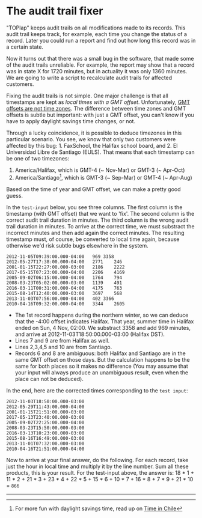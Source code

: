 # The audit trail fixer

"TOPlap" keeps audit trails on all modifications made to its records. This audit trail keeps track, for example, each time you change the status of a record. Later you could run a report and find out how long this record was in a certain state.

Now it turns out that there was a small bug in the software, that made some of the audit trails unreliable. For example, the report may show that a record was in state X for 1720 minutes, but in actuality it was only 1360 minutes. We are going to write a script to recalculate audit trails for affected customers.

Fixing the audit trails is not simple. One major challenge is that all timestamps are kept as *local times with a GMT offset*. Unfortunately, [GMT offsets are not time zones](https://spin.atomicobject.com/2016/07/06/time-zones-offsets/). The difference between time zones and GMT offsets is subtle but important: with just a GMT offset, you can't know if you have to apply daylight savings time changes, or not.

Through a lucky coincidence, it is possible to deduce timezones in this particular scenario. You see, we know that only two customers were affected by this bug: 1. FaxSchool, the Halifax school board, and 2. El Universidad Libre de Santiago (EULS). That means that each timestamp can be one of two timezones:

1. America/Halifax, which is GMT-4 (~ Nov-Mar) or GMT-3 (~ Apr-Oct)
2. America/Santiago[^1], which is GMT-3 (~ Sep-Mar) or GMT-4 (~ Apr-Aug)

Based on the time of year and GMT offset, we can make a pretty good guess.

In the `test-input` below, you see three columns. The first column is the timestamp (with GMT offset) that we want to 'fix'. The second column is the correct audit trail duration in minutes. The third column is the wrong audit trail duration in minutes. To arrive at the correct time, we must substract the incorrect minutes and then add again the correct minutes. The resulting timestamp must, of course, be converted to local time again, because otherwise we'd risk subtle bugs elsewhere in the system.

```
2012-11-05T09:39:00.000-04:00	969	3358
2012-05-27T17:38:00.000-04:00	2771	246
2001-01-15T22:27:00.000-03:00	2186	2222
2017-05-15T07:23:00.000-04:00	2206	4169
2005-09-02T06:15:00.000-04:00	1764	794
2008-03-23T05:02:00.000-03:00	1139	491
2016-03-11T00:31:00.000-04:00	4175	763
2015-08-14T12:40:00.000-03:00	3697	568
2013-11-03T07:56:00.000-04:00	402	3366
2010-04-16T09:32:00.000-04:00	3344	2605
```

* The 1st record happens during the northern winter, so we can deduce that the -4:00 offset indicates Halifax.
That year, summer time in Halifax ended on Sun, 4 Nov, 02:00. We substract 3358 and add 969 minutes, and arrive at 2012-11-03T18:50:00.000-03:00 (Halifax DST).
* Lines 7 and 9 are from Halifax as well.
* Lines 2,3,4,5 and 10 are from Santiago.
* Records 6 and 8 are ambiguous: both Halifax and Santiago are in the same GMT offset on those days. But the calculation happens to be the same for both places so it makes no difference (You may assume that your input will always produce an unambiguous result, even when the place can not be deduced).

In the end, here are the corrected times corresponding to the `test input`:

```
2012-11-03T18:50:00.000-03:00
2012-05-29T11:43:00.000-04:00
2001-01-15T21:51:00.000-03:00
2017-05-13T23:40:00.000-03:00
2005-09-02T22:25:00.000-04:00
2008-03-23T15:50:00.000-03:00
2016-03-13T10:23:00.000-03:00
2015-08-16T16:49:00.000-03:00
2013-11-01T07:32:00.000-03:00
2010-04-16T21:51:00.000-04:00
```

Now to arrive at your final answer, do the following.
For each record, take just the hour in local time and multiply it by the line number.
Sum all these products, this is your result. For the test-input above, the answer is: 18 * 1 + 11 * 2 + 21 * 3 + 23 * 4 + 22 * 5 + 15 * 6 + 10 * 7 + 16 * 8 + 7 * 9 + 21 * 10 = `866`

--------

[^1]: For more fun with daylight savings time, read up on [Time in Chile](https://en.wikipedia.org/wiki/Time_in_Chile)
